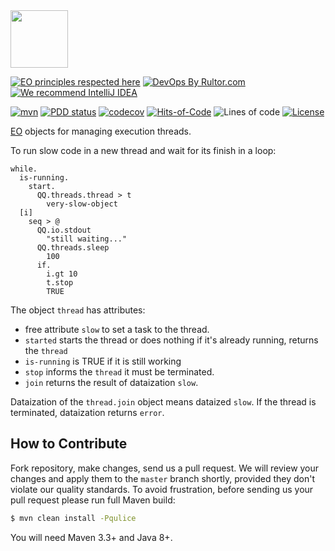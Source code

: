<img src="https://www.yegor256.com/images/books/elegant-objects/cactus.svg" height="92px" />

[![EO principles respected here](https://www.elegantobjects.org/badge.svg)](https://www.elegantobjects.org)
[![DevOps By Rultor.com](http://www.rultor.com/b/objectionary/eo-threads)](http://www.rultor.com/p/objectionary/eo-threads)
[![We recommend IntelliJ IDEA](https://www.elegantobjects.org/intellij-idea.svg)](https://www.jetbrains.com/idea/)

[![mvn](https://github.com/objectionary/eo-threads/actions/workflows/mvn.yml/badge.svg?branch=master)](https://github.com/objectionary/eo-threads/actions/workflows/mvn.yml)
[![PDD status](http://www.0pdd.com/svg?name=objectionary/eo-threads)](http://www.0pdd.com/p?name=objectionary/eo-threads)
[![codecov](https://codecov.io/gh/objectionary/eo-threads/branch/master/graph/badge.svg)](https://codecov.io/gh/objectionary/eo-threads)
[![Hits-of-Code](https://hitsofcode.com/github/objectionary/eo-threads)](https://hitsofcode.com/view/github/objectionary/eo-threads)
![Lines of code](https://img.shields.io/tokei/lines/github/objectionary/eo-threads)
[![License](https://img.shields.io/badge/license-MIT-green.svg)](https://github.com/objectionary/eo-threads/blob/master/LICENSE.txt)

[EO](https://www.eolang.org) objects for managing execution threads.

To run slow code in a new thread and wait for its finish in a loop:

```
while.
  is-running.
    start.
      QQ.threads.thread > t
        very-slow-object
  [i]
    seq > @
      QQ.io.stdout
        "still waiting..."
      QQ.threads.sleep
        100
      if.
        i.gt 10
        t.stop
        TRUE
```

The object `thread` has attributes:
  * free attribute `slow` to set a task to the thread.
  * `started` starts the thread or does nothing if it's already running, returns the `thread`
  * `is-running` is TRUE if it is still working
  * `stop` informs the `thread` it must be terminated.
  * `join` returns the result of dataization `slow`.

Dataization of the `thread.join` object means dataized `slow`.
If the thread is terminated, dataization returns `error`.

## How to Contribute

Fork repository, make changes, send us a pull request.
We will review your changes and apply them to the `master` branch shortly,
provided they don't violate our quality standards. To avoid frustration,
before sending us your pull request please run full Maven build:

```bash
$ mvn clean install -Pqulice
```

You will need Maven 3.3+ and Java 8+.

